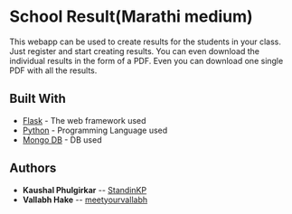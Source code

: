 # School Result(Marathi medium)

This webapp can be used to create results for the students in your class. Just register and start creating results. You can even download the individual results in the form of a PDF. Even you can download one single PDF with all the results.

## Built With

- [Flask](https://flask.palletsprojects.com/en/1.1.x/) - The web framework used
- [Python](https://www.python.org/) - Programming Language used
- [Mongo DB](https://mongodb.com) - DB used

## Authors

- **Kaushal Phulgirkar** -- [StandinKP](https://github.com/StandinKP)
- **Vallabh Hake** -- [meetyourvallabh](https://github.com/meetyourvallabh)

